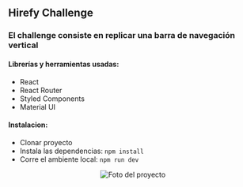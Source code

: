 ## Hirefy Challenge

### El challenge consiste en replicar una barra de navegación vertical
#### Librerías y herramientas usadas:
- React
- React Router
- Styled Components
- Material UI

#### Instalacion:
- Clonar proyecto
- Instala las dependencias: ```npm install```
- Corre el ambiente local: ```npm run dev```

<p align="center">
  <img src="https://i.ibb.co/kHf7095/image.png" alt="Foto del proyecto">
</p>

